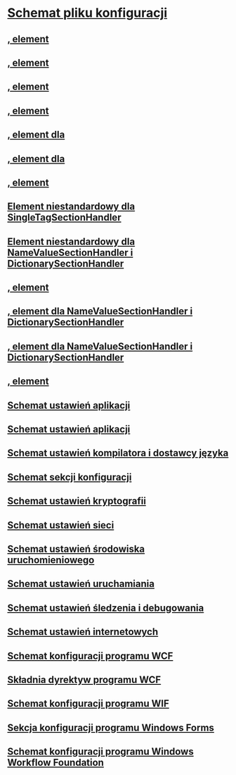 # [Schemat pliku konfiguracji](index.md)
## [<configuration>, element](configuration-element.md)
## [<assemblyBinding>, element](assemblybinding-element-for-configuration.md)
## [<linkedConfiguration>, element](linkedconfiguration-element.md)
## [<configSections>, element](configsections-element-for-configuration.md)
## [<clear>, element dla <configSections>](clear-element-for-configsections.md)
## [<remove>, element dla <configSections>](remove-element-for-configsections.md)
## [<sectionGroup>, element](sectiongroup-element-for-configsections.md)
## [Element niestandardowy dla SingleTagSectionHandler](custom-element-1.md)
## [Element niestandardowy dla NameValueSectionHandler i DictionarySectionHandler](custom-element-2.md)
## [<add>, element](add-element-for-custom-2.md)
## [<clear>, element dla NameValueSectionHandler i DictionarySectionHandler](clear-element-for-custom-2.md)
## [<remove>, element dla NameValueSectionHandler i DictionarySectionHandler](remove-element-for-custom-2.md)
## [<section>, element](section-element.md)
## [Schemat ustawień aplikacji](appsettings/)
## [Schemat ustawień aplikacji](application-settings-schema.md)
## [Schemat ustawień kompilatora i dostawcy języka](compiler/)
## [Schemat sekcji konfiguracji](configuration-sections-schema.md)
## [Schemat ustawień kryptografii](cryptography/)
## [Schemat ustawień sieci](network/)
## [Schemat ustawień środowiska uruchomieniowego](runtime/)
## [Schemat ustawień uruchamiania](startup/)
## [Schemat ustawień śledzenia i debugowania](trace-debug/)
## [Schemat ustawień internetowych](web/)
## [Schemat konfiguracji programu WCF](wcf/)
## [Składnia dyrektyw programu WCF](wcf-directive/)
## [Schemat konfiguracji programu WIF](windows-identity-foundation/)
## [Sekcja konfiguracji programu Windows Forms](winforms/)
## [Schemat konfiguracji programu Windows Workflow Foundation](windows-workflow-foundation/)

